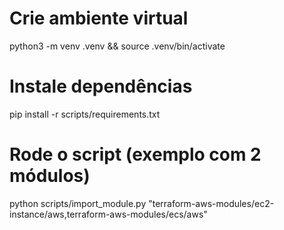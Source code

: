 
# Crie ambiente virtual
python3 -m venv .venv && source .venv/bin/activate

# Instale dependências
pip install -r scripts/requirements.txt

# Rode o script (exemplo com 2 módulos)
python scripts/import_module.py "terraform-aws-modules/ec2-instance/aws,terraform-aws-modules/ecs/aws"

